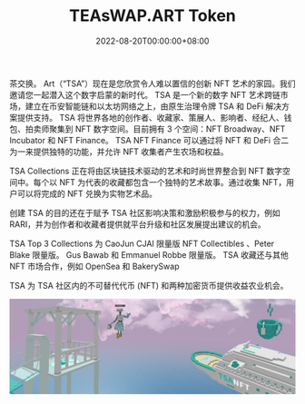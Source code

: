 ﻿---
title: "TEAsWAP.ART Token"
description: "TSA 是基于币安智能链（BSC）和以太坊网络的 NFTart Marketplace 新跨链。"
date: 2022-08-20T00:00:00+08:00
lastmod: 2022-08-20T00:00:00+08:00
draft: false
authors: ["boogArno"]
featuredImage: "teaswap-art-token.png"
tags: ["DeFi","TEAsWAP.ART Token"]
categories: ["nfts"]
nfts: ["DeFi"]
blockchain: "BSC"
website: "https://dappradar.com/"
twitter: "https://twitter.com/ArtTeaswap"
discord: ""
telegram: ""
github: ""
youtube: ""
twitch: ""
facebook: ""
instagram: ""
reddit: ""
medium: ""
steam: ""
gitbook: ""
googleplay: ""
appstore: ""
status: "Live"
weight: 
lightgallery: true
toc: true
pinned: false
recommend: false
recommend1: false
---
茶交换。 Art（“TSA”）现在是您欣赏令人难以置信的创新 NFT 艺术的家园。我们邀请您一起潜入这个数字启蒙的新时代。
TSA 是一个新的数字 NFT 艺术跨链市场，建立在币安智能链和以太坊网络之上，由原生治理令牌 TSA 和 DeFi 解决方案提供支持。
TSA 将世界各地的创作者、收藏家、策展人、影响者、经纪人、钱包、拍卖师聚集到 NFT 数字空间。目前拥有 3 个空间：NFT Broadway、NFT Incubator 和 NFT Finance。 TSA NFT Finance 可以通过将 NFT 和 DeFi 合二为一来提供独特的功能，并允许 NFT 收集者产生农场和权益。

TSA Collections 正在将由区块链技术驱动的艺术和时尚世界整合到 NFT 数字空间中。每个以 NFT 为代表的收藏都包含一个独特的艺术故事。通过收集 NFT，用户可以将完成的 NFT 兑换为实物艺术品。

创建 TSA 的目的还在于赋予 TSA 社区影响决策和激励积极参与的权力，例如 RARI，并为创作者和收藏者提供就平台升级和社区发展提出建议的机会。

TSA Top 3 Collections 为 CaoJun CJAI 限量版 NFT Collectibles 、Peter Blake 限量版。 Gus Bawab 和 Emmanuel Robbe 限量版。 TSA 收藏还与其他 NFT 市场合作，例如 OpenSea 和 BakerySwap

TSA 为 TSA 社区内的不可替代代币 (NFT) 和两种加密货币提供收益农业机会。

![1080x360](1080x360.jpg)
